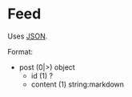 # Feed
Uses [JSON](https://www.json.org/).

Format:
 - post (0|>) object
	 - id (1) ?
	 - content (1) string:markdown
<!--stackedit_data:
eyJoaXN0b3J5IjpbMTY5OTUxMDI1OF19
-->